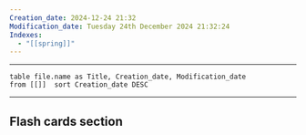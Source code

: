 ```yaml
---
Creation_date: 2024-12-24 21:32
Modification_date: Tuesday 24th December 2024 21:32:24
Indexes:
  - "[[spring]]"
---
```


----



```dataview
table file.name as Title, Creation_date, Modification_date
from [[]]  sort Creation_date DESC
```























---
## Flash cards section
